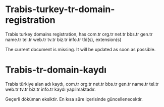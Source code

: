 # Trabis-turkey-tr-domain-registration

Trabis turkey domains registration, has com.tr org.tr net.tr bbs.tr gen.tr name.tr tel.tr web.tr tv.tr biz.tr info.tr  tld(s), extension(s)

The current document is missing. It will be updated as soon as possible.


# Trabis-tr-domain-kaydı

Trabis türkiye alan adı kaydı, com.tr org.tr net.tr bbs.tr gen.tr name.tr tel.tr web.tr tv.tr biz.tr info.tr kaydı yapılmaktadır.

Geçerli döküman eksiktir. En kısa süre içerisinde güncellenecektir.




